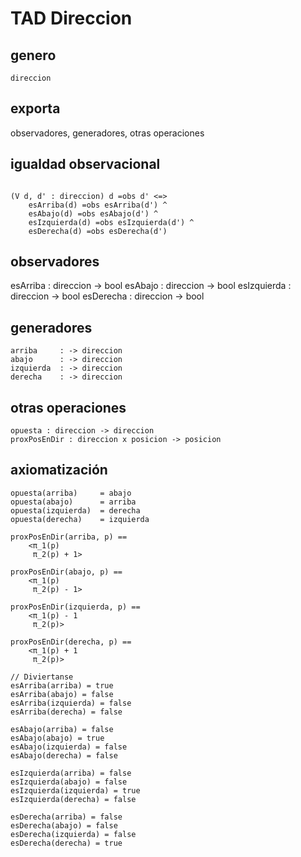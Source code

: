 TAD Direccion
=============

genero
------

```text
direccion
```

exporta
-------
observadores, generadores, otras operaciones

igualdad observacional
----------------------

```text

(V d, d' : direccion) d =obs d' <=>
    esArriba(d) =obs esArriba(d') ^
    esAbajo(d) =obs esAbajo(d') ^
    esIzquierda(d) =obs esIzquierda(d') ^
    esDerecha(d) =obs esDerecha(d')
```

observadores
------------

esArriba    : direccion -> bool
esAbajo     : direccion -> bool
esIzquierda : direccion -> bool
esDerecha   : direccion -> bool

generadores
-----------

```text
arriba     : -> direccion
abajo      : -> direccion
izquierda  : -> direccion
derecha    : -> direccion
```

otras operaciones
-----------------

```text
opuesta : direccion -> direccion
proxPosEnDir : direccion x posicion -> posicion
```

axiomatización
--------------

```text
opuesta(arriba)     = abajo
opuesta(abajo)      = arriba
opuesta(izquierda)  = derecha
opuesta(derecha)    = izquierda

proxPosEnDir(arriba, p) ==
    <π_1(p)
     π_2(p) + 1>

proxPosEnDir(abajo, p) ==
    <π_1(p)
     π_2(p) - 1>

proxPosEnDir(izquierda, p) ==
    <π_1(p) - 1
     π_2(p)>

proxPosEnDir(derecha, p) ==
    <π_1(p) + 1
     π_2(p)>

// Diviertanse
esArriba(arriba) = true
esArriba(abajo) = false
esArriba(izquierda) = false
esArriba(derecha) = false

esAbajo(arriba) = false
esAbajo(abajo) = true
esAbajo(izquierda) = false
esAbajo(derecha) = false

esIzquierda(arriba) = false
esIzquierda(abajo) = false
esIzquierda(izquierda) = true
esIzquierda(derecha) = false

esDerecha(arriba) = false
esDerecha(abajo) = false
esDerecha(izquierda) = false
esDerecha(derecha) = true
```